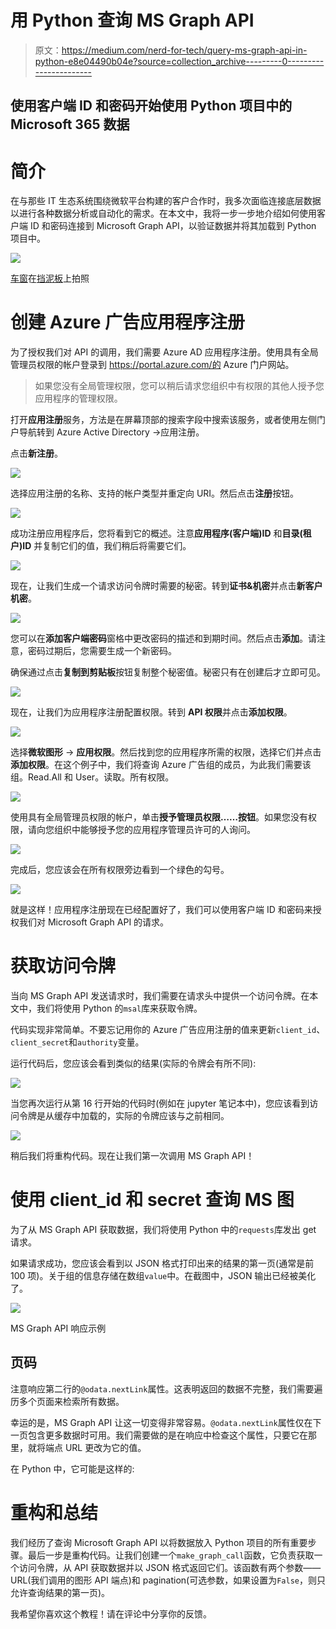 # 用 Python 查询 MS Graph API

> 原文：<https://medium.com/nerd-for-tech/query-ms-graph-api-in-python-e8e04490b04e?source=collection_archive---------0----------------------->

## 使用客户端 ID 和密码开始使用 Python 项目中的 Microsoft 365 数据

# **简介**

在与那些 IT 生态系统围绕微软平台构建的客户合作时，我多次面临连接底层数据以进行各种数据分析或自动化的需求。在本文中，我将一步一步地介绍如何使用客户端 ID 和密码连接到 Microsoft Graph API，以验证数据并将其加载到 Python 项目中。

![](img/d9f2076c149e598b51bc79feef7f35d1.png)

[车窗](https://unsplash.com/@windows?utm_source=medium&utm_medium=referral)在[挡泥板](https://unsplash.com?utm_source=medium&utm_medium=referral)上拍照

# 创建 Azure 广告应用程序注册

为了授权我们对 API 的调用，我们需要 Azure AD 应用程序注册。使用具有全局管理员权限的帐户登录到 https://portal.azure.com/的 Azure 门户网站。

> 如果您没有全局管理权限，您可以稍后请求您组织中有权限的其他人授予您应用程序的管理权限。

打开**应用注册**服务，方法是在屏幕顶部的搜索字段中搜索该服务，或者使用左侧门户导航转到 Azure Active Directory →应用注册。

点击**新注册**。

![](img/0c4256bcd1296284c034544736267d0e.png)

选择应用注册的名称、支持的帐户类型并重定向 URI。然后点击**注册**按钮。

![](img/9cda666a952f6b16641f62a9259ba2d6.png)

成功注册应用程序后，您将看到它的概述。注意**应用程序(客户端)ID** 和**目录(租户)ID** 并复制它们的值，我们稍后将需要它们。

![](img/bdfbf17723f6a48ae97ab5cba349a6eb.png)

现在，让我们生成一个请求访问令牌时需要的秘密。转到**证书&机密**并点击**新客户机密**。

![](img/e51d3765551c3394448e5d387a901575.png)

您可以在**添加客户端密码**窗格中更改密码的描述和到期时间。然后点击**添加**。请注意，密码过期后，您需要生成一个新密码。

确保通过点击**复制到剪贴板**按钮复制整个秘密值。秘密只有在创建后才立即可见。

![](img/bd843074f02000b4ce1559e654cdeed4.png)

现在，让我们为应用程序注册配置权限。转到 **API 权限**并点击**添加权限**。

![](img/dc6a8a6fa2d349aae75d612bb31d47b3.png)

选择**微软图形** → **应用权限**。然后找到您的应用程序所需的权限，选择它们并点击**添加权限**。在这个例子中，我们将查询 Azure 广告组的成员，为此我们需要该组。Read.All 和 User。读取。所有权限。

![](img/cd7b22abafecda60b276435ea1baf926.png)

使用具有全局管理员权限的帐户，单击**授予管理员权限……按钮**。如果您没有权限，请向您组织中能够授予您的应用程序管理员许可的人询问。

![](img/d5bb90f18758a65ae2a85a3df27d47d6.png)

完成后，您应该会在所有权限旁边看到一个绿色的勾号。

![](img/5b2a4fa31c5a0ff7e6e46db7b02e4ac6.png)

就是这样！应用程序注册现在已经配置好了，我们可以使用客户端 ID 和密码来授权我们对 Microsoft Graph API 的请求。

# 获取访问令牌

当向 MS Graph API 发送请求时，我们需要在请求头中提供一个访问令牌。在本文中，我们将使用 Python 的`msal`库来获取令牌。

代码实现非常简单。不要忘记用你的 Azure 广告应用注册的值来更新`client_id`、`client_secret`和`authority`变量。

运行代码后，您应该会看到类似的结果(实际的令牌会有所不同):

![](img/ea0cccf811db46a7307267ccec44c815.png)

当您再次运行从第 16 行开始的代码时(例如在 jupyter 笔记本中)，您应该看到访问令牌是从缓存中加载的，实际的令牌应该与之前相同。

![](img/77599702dd301bfa773b6ff273e19035.png)

稍后我们将重构代码。现在让我们第一次调用 MS Graph API！

# 使用 client_id 和 secret 查询 MS 图

为了从 MS Graph API 获取数据，我们将使用 Python 中的`requests`库发出 get 请求。

如果请求成功，您应该会看到以 JSON 格式打印出来的结果的第一页(通常是前 100 项)。关于组的信息存储在数组`value`中。在截图中，JSON 输出已经被美化了。

![](img/235ce98d1a50083376070f72a7bae834.png)

MS Graph API 响应示例

## 页码

注意响应第二行的`@odata.nextLink`属性。这表明返回的数据不完整，我们需要遍历多个页面来检索所有数据。

幸运的是，MS Graph API 让这一切变得非常容易。`@odata.nextLink`属性仅在下一页包含更多数据时可用。我们需要做的是在响应中检查这个属性，只要它在那里，就将端点 URL 更改为它的值。

在 Python 中，它可能是这样的:

# 重构和总结

我们经历了查询 Microsoft Graph API 以将数据放入 Python 项目的所有重要步骤。最后一步是重构代码。让我们创建一个`make_graph_call`函数，它负责获取一个访问令牌，从 API 获取数据并以 JSON 格式返回它们。该函数有两个参数——URL(我们调用的图形 API 端点)和 pagination(可选参数，如果设置为`False`，则只允许查询结果的第一页)。

我希望你喜欢这个教程！请在评论中分享你的反馈。